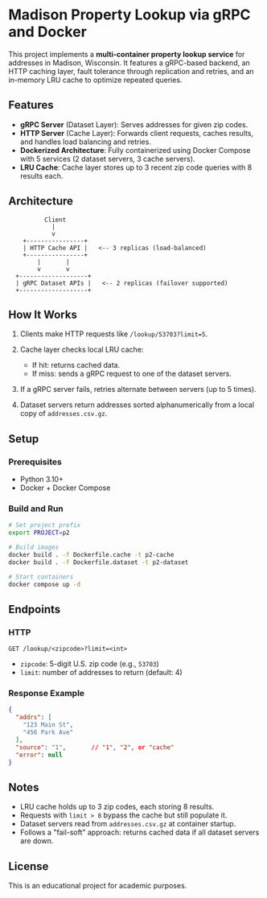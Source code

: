 # Madison Property Lookup via gRPC and Docker

This project implements a **multi-container property lookup service** for addresses in Madison, Wisconsin. It features a gRPC-based backend, an HTTP caching layer, fault tolerance through replication and retries, and an in-memory LRU cache to optimize repeated queries.

## Features

* **gRPC Server** (Dataset Layer): Serves addresses for given zip codes.
* **HTTP Server** (Cache Layer): Forwards client requests, caches results, and handles load balancing and retries.
* **Dockerized Architecture**: Fully containerized using Docker Compose with 5 services (2 dataset servers, 3 cache servers).
* **LRU Cache**: Cache layer stores up to 3 recent zip code queries with 8 results each.

## Architecture

```
          Client
            |
            v
    +----------------+
    | HTTP Cache API |   <-- 3 replicas (load-balanced)
    +----------------+
        |       |
        v       v
  +-------------------+
  | gRPC Dataset APIs |   <-- 2 replicas (failover supported)
  +-------------------+
```

## How It Works

1. Clients make HTTP requests like `/lookup/53703?limit=5`.
2. Cache layer checks local LRU cache:

   * If hit: returns cached data.
   * If miss: sends a gRPC request to one of the dataset servers.
3. If a gRPC server fails, retries alternate between servers (up to 5 times).
4. Dataset servers return addresses sorted alphanumerically from a local copy of `addresses.csv.gz`.

## Setup

### Prerequisites

* Python 3.10+
* Docker + Docker Compose

### Build and Run

```bash
# Set project prefix
export PROJECT=p2

# Build images
docker build . -f Dockerfile.cache -t p2-cache
docker build . -f Dockerfile.dataset -t p2-dataset

# Start containers
docker compose up -d
```

## Endpoints

### HTTP

```
GET /lookup/<zipcode>?limit=<int>
```

* `zipcode`: 5-digit U.S. zip code (e.g., `53703`)
* `limit`: number of addresses to return (default: 4)

### Response Example

```json
{
  "addrs": [
    "123 Main St",
    "456 Park Ave"
  ],
  "source": "1",       // "1", "2", or "cache"
  "error": null
}
```

## Notes

* LRU cache holds up to 3 zip codes, each storing 8 results.
* Requests with `limit > 8` bypass the cache but still populate it.
* Dataset servers read from `addresses.csv.gz` at container startup.
* Follows a "fail-soft" approach: returns cached data if all dataset servers are down.

## License

This is an educational project for academic purposes.

